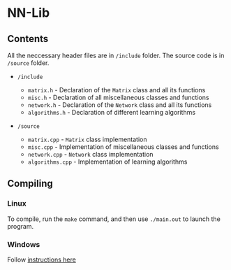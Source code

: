 # NN-Lib

## Contents

All the neccessary header files are in `/include` folder.
The source code is in `/source` folder.

* `/include`
	* `matrix.h` - Declaration of the `Matrix` class and all its functions
	* `misc.h` - Declaration of all miscellaneous classes and functions
	* `network.h` - Declaration of the `Network` class and all its functions
	* `algorithms.h` - Declaration of different learning algorithms

* `/source`
	* `matrix.cpp` - `Matrix` class implementation
	* `misc.cpp` - Implementation of miscellaneous classes and functions
	* `network.cpp` - `Network` class implementation
	* `algorithms.cpp` - Implementation of learning algorithms

## Compiling

### Linux
To compile, run the `make` command, and then use `./main.out` to launch the program.

### Windows
Follow [instructions here](https://www.cnet.com/how-to/how-to-install-linux/)  
